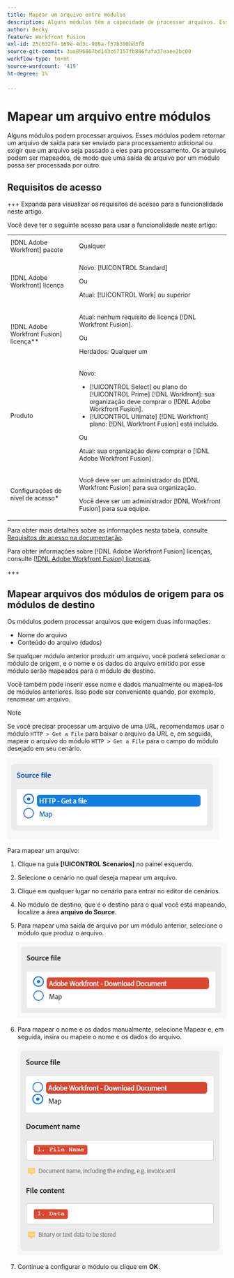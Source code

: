 ```yaml
---
title: Mapear um arquivo entre módulos
description: Alguns módulos têm a capacidade de processar arquivos. Esses módulos podem retornar um arquivo de saída para ser enviado para processamento adicional ou exigir que um arquivo seja passado a eles para processamento. Antes que esses módulos possam trabalhar em conjunto para processar arquivos, eles devem ser mapeados uns para os outros.
author: Becky
feature: Workfront Fusion
exl-id: 25c632f4-169e-4d3c-989a-f57b398bd3f0
source-git-commit: 3aa896867bd143c67157fb886fafa37eaee2bc00
workflow-type: tm+mt
source-wordcount: '419'
ht-degree: 1%

---
```


# Mapear um arquivo entre módulos

Alguns módulos podem processar arquivos. Esses módulos podem retornar um arquivo de saída para ser enviado para processamento adicional ou exigir que um arquivo seja passado a eles para processamento. Os arquivos podem ser mapeados, de modo que uma saída de arquivo por um módulo possa ser processada por outro.

## Requisitos de acesso

+++ Expanda para visualizar os requisitos de acesso para a funcionalidade neste artigo.

Você deve ter o seguinte acesso para usar a funcionalidade neste artigo:

<table style="table-layout:auto">
 <col> 
 <col> 
 <tbody> 
  <tr> 
   <td role="rowheader">[!DNL Adobe Workfront] pacote</td> 
   <td> <p>Qualquer</p> </td> 
  </tr> 
  <tr data-mc-conditions=""> 
   <td role="rowheader">[!DNL Adobe Workfront] licença</td> 
   <td> <p>Novo: [!UICONTROL Standard]</p><p>Ou</p><p>Atual: [!UICONTROL Work] ou superior</p> </td> 
  </tr> 
  <tr> 
   <td role="rowheader">[!DNL Adobe Workfront Fusion] licença**</td> 
   <td>
   <p>Atual: nenhum requisito de licença [!DNL Workfront Fusion].</p>
   <p>Ou</p>
   <p>Herdados: Qualquer um </p>
   </td> 
  </tr> 
  <tr> 
   <td role="rowheader">Produto</td> 
   <td>
   <p>Novo:</p> <ul><li>[!UICONTROL Select] ou plano do [!UICONTROL Prime] [!DNL Workfront]: sua organização deve comprar o [!DNL Adobe Workfront Fusion].</li><li>[!UICONTROL Ultimate] [!DNL Workfront] plano: [!DNL Workfront Fusion] está incluído.</li></ul>
   <p>Ou</p>
   <p>Atual: sua organização deve comprar o [!DNL Adobe Workfront Fusion].</p>
   </td> 
  </tr>
  <tr data-mc-conditions=""> 
   <td role="rowheader">Configurações de nível de acesso*</td> 
   <td> 
     <p>Você deve ser um administrador do [!DNL Workfront Fusion] para sua organização.</p>
     <p>Você deve ser um administrador [!DNL Workfront Fusion] para sua equipe.</p>
   </td> 
  </tr> 
   </td> 
  </tr> 
 </tbody> 
</table>

Para obter mais detalhes sobre as informações nesta tabela, consulte [Requisitos de acesso na documentação](/help/workfront-fusion/references/licenses-and-roles/access-level-requirements-in-documentation.md).

Para obter informações sobre [!DNL Adobe Workfront Fusion] licenças, consulte [[!DNL Adobe Workfront Fusion] licenças](/help/workfront-fusion/set-up-and-manage-workfront-fusion/licensing-operations-overview/license-automation-vs-integration.md).

+++

## Mapear arquivos dos módulos de origem para os módulos de destino

Os módulos podem processar arquivos que exigem duas informações:

* Nome do arquivo
* Conteúdo do arquivo (dados)

Se qualquer módulo anterior produzir um arquivo, você poderá selecionar o módulo de origem, e o nome e os dados do arquivo emitido por esse módulo serão mapeados para o módulo de destino.

Você também pode inserir esse nome e dados manualmente ou mapeá-los de módulos anteriores. Isso pode ser conveniente quando, por exemplo, renomear um arquivo.

>[!NOTE]
>
>Se você precisar processar um arquivo de uma URL, recomendamos usar o módulo `HTTP > Get a File` para baixar o arquivo da URL e, em seguida, mapear o arquivo do módulo `HTTP > Get a File` para o campo do módulo desejado em seu cenário.
>
>![Arquivo de mapa](assets/map-source-file.png)

Para mapear um arquivo:

1. Clique na guia **[!UICONTROL Scenarios]** no painel esquerdo.
1. Selecione o cenário no qual deseja mapear um arquivo.
1. Clique em qualquer lugar no cenário para entrar no editor de cenários.
1. No módulo de destino, que é o destino para o qual você está mapeando, localize a área **arquivo do Source**.
1. Para mapear uma saída de arquivo por um módulo anterior, selecione o módulo que produz o arquivo.

   ![Documento de download do Workfront](assets/wf-download-document.png)

1. Para mapear o nome e os dados manualmente, selecione Mapear e, em seguida, insira ou mapeie o nome e os dados do arquivo.

   ![Usar a opção de mapa](assets/use-the-map-option.png)

1. Continue a configurar o módulo ou clique em **OK**.
